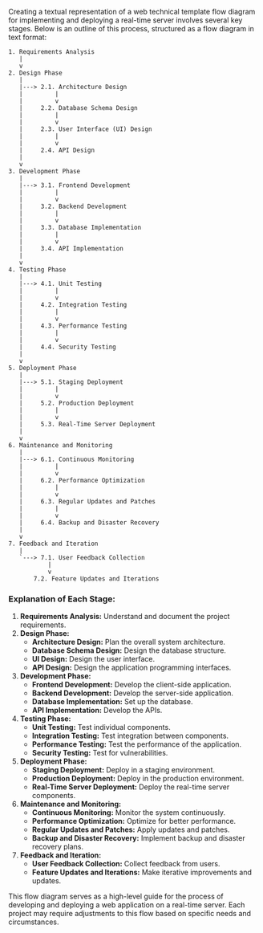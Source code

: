 Creating a textual representation of a web technical template flow diagram for implementing and deploying a real-time server involves several key stages. Below is an outline of this process, structured as a flow diagram in text format:

```
1. Requirements Analysis
   |
   v
2. Design Phase
   |
   |---> 2.1. Architecture Design
   |         |
   |         v
   |     2.2. Database Schema Design
   |         |
   |         v
   |     2.3. User Interface (UI) Design
   |         |
   |         v
   |     2.4. API Design
   |
   v
3. Development Phase
   |
   |---> 3.1. Frontend Development
   |         |
   |         v
   |     3.2. Backend Development
   |         |
   |         v
   |     3.3. Database Implementation
   |         |
   |         v
   |     3.4. API Implementation
   |
   v
4. Testing Phase
   |
   |---> 4.1. Unit Testing
   |         |
   |         v
   |     4.2. Integration Testing
   |         |
   |         v
   |     4.3. Performance Testing
   |         |
   |         v
   |     4.4. Security Testing
   |
   v
5. Deployment Phase
   |
   |---> 5.1. Staging Deployment
   |         |
   |         v
   |     5.2. Production Deployment
   |         |
   |         v
   |     5.3. Real-Time Server Deployment
   |
   v
6. Maintenance and Monitoring
   |
   |---> 6.1. Continuous Monitoring
   |         |
   |         v
   |     6.2. Performance Optimization
   |         |
   |         v
   |     6.3. Regular Updates and Patches
   |         |
   |         v
   |     6.4. Backup and Disaster Recovery
   |
   v
7. Feedback and Iteration
   |
   `---> 7.1. User Feedback Collection
           |
           v
       7.2. Feature Updates and Iterations
```

### Explanation of Each Stage:

1. **Requirements Analysis:** Understand and document the project requirements.
2. **Design Phase:** 
   - **Architecture Design:** Plan the overall system architecture.
   - **Database Schema Design:** Design the database structure.
   - **UI Design:** Design the user interface.
   - **API Design:** Design the application programming interfaces.
3. **Development Phase:** 
   - **Frontend Development:** Develop the client-side application.
   - **Backend Development:** Develop the server-side application.
   - **Database Implementation:** Set up the database.
   - **API Implementation:** Develop the APIs.
4. **Testing Phase:** 
   - **Unit Testing:** Test individual components.
   - **Integration Testing:** Test integration between components.
   - **Performance Testing:** Test the performance of the application.
   - **Security Testing:** Test for vulnerabilities.
5. **Deployment Phase:** 
   - **Staging Deployment:** Deploy in a staging environment.
   - **Production Deployment:** Deploy in the production environment.
   - **Real-Time Server Deployment:** Deploy the real-time server components.
6. **Maintenance and Monitoring:** 
   - **Continuous Monitoring:** Monitor the system continuously.
   - **Performance Optimization:** Optimize for better performance.
   - **Regular Updates and Patches:** Apply updates and patches.
   - **Backup and Disaster Recovery:** Implement backup and disaster recovery plans.
7. **Feedback and Iteration:** 
   - **User Feedback Collection:** Collect feedback from users.
   - **Feature Updates and Iterations:** Make iterative improvements and updates.

This flow diagram serves as a high-level guide for the process of developing and deploying a web application on a real-time server. Each project may require adjustments to this flow based on specific needs and circumstances.
